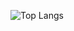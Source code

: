 ![Top Langs](https://github-readme-stats.vercel.app/api/top-langs/?username=mvrck21&theme=graywhite&size_weight=0.5&count_weight=0.5&langs_count=10&show_icons=true&hide=html,css)
